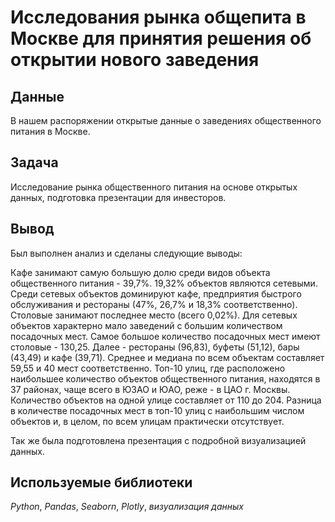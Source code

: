 # Исследования рынка общепита в Москве для принятия решения об открытии нового заведения
## Данные

В нашем распоряжении открытые данные о заведениях общественного питания в Москве.

## Задача

Исследование рынка общественного питания на основе открытых данных, подготовка презентации для инвесторов.

## Вывод
Был выполнен анализ и сделаны следующие выводы:

Кафе занимают самую большую долю среди видов объекта общественного питания - 39,7%.
19,32% объектов являются сетевыми. Среди сетевых объектов доминируют кафе, предприятия быстрого обслуживания и рестораны (47%, 26,7% и 18,3% соответственно). Столовые занимают последнее место (всего 0,02%).
Для сетевых объектов характерно мало заведений с большим количеством посадочных мест.
Самое большое количество посадочных мест имеют столовые - 130,25. Далее - рестораны (96,83), буфеты (51,12), бары (43,49) и кафе (39,71). Среднее и медиана по всем объектам составляет 59,55 и 40 мест соответственно.
Топ-10 улиц, где расположено наибольшее количество объектов общественного питания, находятся в 37 районах, чаще всего в ЮЗАО и ЮАО, реже - в ЦАО г. Москвы. Количество объектов на одной улице составляет от 110 до 204.
Разница в количестве посадочных мест в топ-10 улиц с наибольшим числом объектов и, в целом, по всем улицам практически отсутствует.

Так же была подготовлена презентация с подробной визуализацией данных.

## Используемые библиотеки
*Python*, *Pandas*, *Seaborn*, *Plotly*, *визуализация данных*

